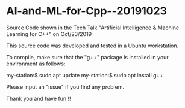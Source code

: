 

# AI-and-ML-for-Cpp--20191023

Source Code shown in the Tech Talk "Artificial Intelligence &amp; Machine Learning for C++" on Oct/23/2019


This source code was developed and tested in a Ubuntu workstation.

To compile, make sure that the "g++" package is installed in your environment as follows:


my-station:$ sudo apt update
my-station:$ sudo apt install g++


Please input an "issue" if you find any problem.


Thank you and have fun !!

